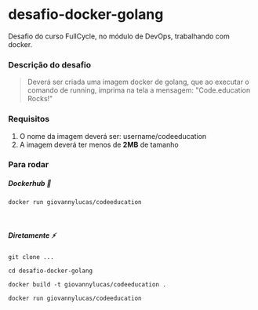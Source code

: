 # desafio-docker-golang
Desafio do curso FullCycle, no módulo de DevOps, trabalhando com docker.

### Descrição do desafio
> Deverá ser criada uma imagem docker de golang, que ao executar o comando de running, imprima na tela a mensagem: "Code.education Rocks!"

### Requisitos
1. O nome da imagem deverá ser: username/codeeducation
2. A imagem deverá ter menos de __2MB__ de tamanho

  
### Para rodar
##### Dockerhub :whale:
```docker pull giovannylucas/codeeducation
docker run giovannylucas/codeeducation
```
<br/>

##### Diretamente :zap:
```
git clone ...

cd desafio-docker-golang

docker build -t giovannylucas/codeeducation .

docker run giovannylucas/codeeducation
```
<br/>
<br/>
